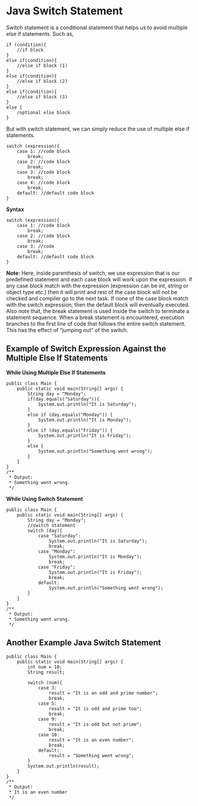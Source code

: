 # Java Switch Statement


Switch statement is a conditional statement that helps us to avoid multiple else if statements. Such as,

```
if (condition){
    //if block
}
else if(condition){
    //else if block (1)
}
else if(condition){
    //else if block (2)
}
else if(condition){
    //else if block (3)
}
else {
    /optional else block
}
```

But with switch statement, we can simply reduce the use of multiple else if statements.

```
switch (expression){
    case 1: //code block
        break;
    case 2: //code block
        break;
    case 3: //code block
        break;
    case 4: //code block
        break;
    default: //default code block
}
```

**Syntax**

```
switch (expression){
    case 1: //code block
        break;
    case 2: //code block
        break;
    case 3: //code
        break;
    default: //default code block
}
```


**Note:** Here, inside parenthesis of switch, we use expression that is our predefined statement and each case block will work upon the expression. If any case block match with the expression (expression can be int, string or object type etc.) then it will print and rest of the case block will not be checked and compiler go to the next task. If none of the case block match with the switch expression, then the default block will eventually executed.
Also note that, the break statement is used inside the switch to terminate a statement sequence. When a break statement is encountered, execution branches to the first line of code that follows the entire switch statement. This has the effect of “jumping out” of the switch.


## Example of Switch Expression Against the Multiple Else If Statements


**While Using Multiple Else If Statements**

```
public class Main {
    public static void main(String[] args) {
        String day = "Monday";
        if(day.equals("Saturday")){
            System.out.println("It is Saturday");
        }
        else if (day.equals("Monday")) {
            System.out.println("It is Monday");
        }
        else if (day.equals("Friday")) {
            System.out.println("It is Friday");
        }
        else {
            System.out.println("Something went wrong");
        }
    }
}
/**
 * Output:
 * Something went wrong.
 */
```

**While Using Switch Statement**

```
public class Main {
    public static void main(String[] args) {
        String day = "Monday";
        //switch statement
        switch (day){
            case "Saturday":
                System.out.println("It is Saturday"); 
                break;
            case "Monday":
                System.out.println("It is Monday"); 
                break;
            case "Friday":
                System.out.println("It is Friday");
                break;
            default:
                System.out.println("Something went wrong");
        }
    }
}
/**
 * Output:
 * Something went wrong.
 */
```

## Another Example Java Switch Statement

```
public class Main {
    public static void main(String[] args) {
        int num = 10;
        String result;

        switch (num){
            case 3:
                result = "It is an odd and prime number";
                break;
            case 5:
                result = "It is odd and prime too";
                break;
            case 9:
                result = "It is odd but not prime";
                break;
            case 10:
                result = "It is an even number";
                break;
            default:
                result = "Something went wrong";
        }
        System.out.println(result);
    }
}
/**
 * Output:
 * It is an even number
 */
```